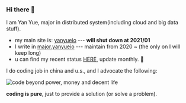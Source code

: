 ### Hi there 👋

I am Yan Yue, major in distributed system(including cloud and big data stuff).

* my main site is: [yanyueio](https://yanyueio.com) --- **will shut down at 2021/01**
* I write in [major.yanyueio](https://major.yanyueio.com/) --- maintain from 2020 ~ (the only on I will keep long)
* u can find my recent status [HERE](https://major.yanyueio.com/recent/), update monthly. 🌝

I do coding job in china and u.s., and I advocate the following:

![code beyond power, money and decent life](https://cdn.yanyueio.com/github/coding.png)


**coding is pure**, just to provide a solution (or solve a problem). 
